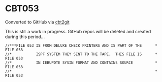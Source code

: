 # CBT053
Converted to GitHub via [cbt2git](https://github.com/wizardofzos/cbt2git)

This is still a work in progress. GitHub repos will be deleted and created during this period...

```
//***FILE 053 IS FROM DELUXE CHECK PRINTERS AND IS PART OF THE      *   FILE 053
//*           ISPF SYSTEM THEY SENT TO THE TAPE.  THIS FILE IS      *   FILE 053
//*           IN IEBUPDTE SYSIN FORMAT AND CONTAINS SOURCE          *   FILE 053
//*                                                                 *   FILE 053
```
